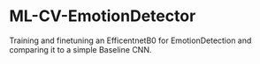 # ML-CV-EmotionDetector
Training and finetuning an EfficentnetB0 for EmotionDetection and comparing it to a simple Baseline CNN.
